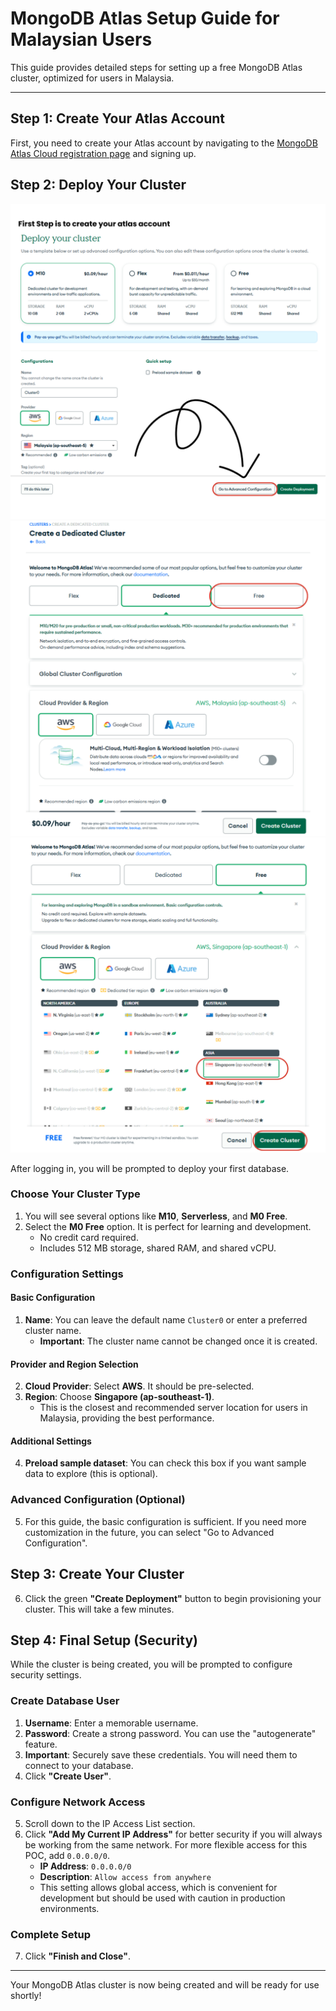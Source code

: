 # MongoDB Atlas Setup Guide for Malaysian Users

This guide provides detailed steps for setting up a free MongoDB Atlas cluster, optimized for users in Malaysia.

---

## Step 1: Create Your Atlas Account

First, you need to create your Atlas account by navigating to the [MongoDB Atlas Cloud registration page](https://www.mongodb.com/cloud/atlas/register) and signing up.

## Step 2: Deploy Your Cluster

![MongoDB Atlas Deployment Options](IMAGES/1.png)
![MongoDB Atlas Cluster Configuration](IMAGES/2.png)
![MongoDB Atlas Region Selection](IMAGES/3.png)

After logging in, you will be prompted to deploy your first database.

### Choose Your Cluster Type
1.  You will see several options like **M10**, **Serverless**, and **M0 Free**.
2.  Select the **M0 Free** option. It is perfect for learning and development.
    *   No credit card required.
    *   Includes 512 MB storage, shared RAM, and shared vCPU.

### Configuration Settings

#### Basic Configuration
1.  **Name**: You can leave the default name `Cluster0` or enter a preferred cluster name. 
    *   **Important**: The cluster name cannot be changed once it is created.

#### Provider and Region Selection
2.  **Cloud Provider**: Select **AWS**. It should be pre-selected.
3.  **Region**: Choose **Singapore (ap-southeast-1)**. 
    *   This is the closest and recommended server location for users in Malaysia, providing the best performance.

#### Additional Settings
4.  **Preload sample dataset**: You can check this box if you want sample data to explore (this is optional).

### Advanced Configuration (Optional)
5.  For this guide, the basic configuration is sufficient. If you need more customization in the future, you can select "Go to Advanced Configuration".

## Step 3: Create Your Cluster

6.  Click the green **"Create Deployment"** button to begin provisioning your cluster. This will take a few minutes.

## Step 4: Final Setup (Security)

While the cluster is being created, you will be prompted to configure security settings.

### Create Database User
1.  **Username**: Enter a memorable username.
2.  **Password**: Create a strong password. You can use the "autogenerate" feature.
3.  **Important**: Securely save these credentials. You will need them to connect to your database.
4.  Click **"Create User"**.

### Configure Network Access
5.  Scroll down to the IP Access List section.
6.  Click **"Add My Current IP Address"** for better security if you will always be working from the same network. For more flexible access for this POC, add `0.0.0.0/0`.
    *   **IP Address**: `0.0.0.0/0`
    *   **Description**: `Allow access from anywhere`
    *   This setting allows global access, which is convenient for development but should be used with caution in production environments.

### Complete Setup
7.  Click **"Finish and Close"**.

---

Your MongoDB Atlas cluster is now being created and will be ready for use shortly!
